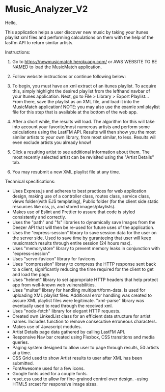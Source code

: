 # Music_Analyzer_V2

Hello,

This application helps a user discover new music by taking your itunes playlist xml files and performing calculations on them with the help of the lastfm API to return similar artists.

Instructions:

1. Go to https://newmusicmatch.herokuapp.com/ or AWS WEBSITE TO BE NAMED to load the MusicMatch application.

2. Follow website instructions or continue following below:

3. To begin, you must have an xml extract of an itunes playlist. To acquire this, simply highlight the desired playlist from the lefthand navbar of your Itunes application. Next, go to File > Library > Export Playlist... From there, save the playlist as an XML file, and load it into the MusicMatch application! NOTE: you may also use the examle xml playlist file for this step that is available at the bottom of the web app.

4. After a short while, the results will load. The algorithm for this will take into account your favorite/most numerous artists and perform some calculations using the LastFM API. Results will then show you the most similar artists to your own library, from most similar, to less. Results will even exclude artists you already know!

5. Click a resulting artist to see additional information about them. The most recently selected artist can be revisited using the "Artist Details" tab.

6. You may resubmit a new XML playlist file at any time.

Technical specifications:

- Uses Express.js and adheres to best practices for web application design, making use of a controller class, routes class, service class, views folder(with EJS templating), Public folder (for the client side static resources like css, js, and stored images/playlists).
- Makes use of Eslint and Prettier to assure that code is styled consistently and correctly.
- Uses the "path" and "fs" libraries to dynamically save Images from the Deezer API that will then be re-used for future uses of the application.
- Uses the "express-session" library to save session data for the user on the server side. Used to save time by guranteeing that user will keep musicmatch results through entire session (24 hours max).
- Uses "memorystore" library to prevent memory leaks in conjunction with "express-session"
- Uses "serve-favicon" library for favicons.
- Uses "compression" library to compress the HTTP response sent back to a client, significantly reducing the time required for the client to get and load the page.
- Uses "helmet" library to set appropriate HTTP headers that help protect app from well-known web vulnerabilities.
- Uses "multer" library for handling multipart/form-data. Is used for uploading XML playlist files. Additional error handling was created to assure XML playlist files were legitimate. "xml-parse" library was eventually used to read through the received xml.
- Uses "node-fetch" library for elegant HTTP requests.
- Created own LinkedList class for an efficient data structure for artist names. Includes function to remove consecutive erroneous characters.
- Makes use of Javascript modules.
- Artist Details page data gathered by calling LastFM API.
- Responsive Nav bar created using Flexbox, CSS transitions and media queries.
- Paging system designed to allow user to page through results, 50 artists at a time.
- CSS Grid used to show Artist results to user after XML has been submitted.
- FontAwesome used for a few icons.
- Google fonts used for a couple fonts.
- reset.css used to allow for fine-grained control over design.
  -using HTML5 srcset for responsive image sizes.
